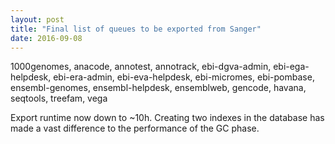 ```yaml
---
layout: post
title: "Final list of queues to be exported from Sanger"
date: 2016-09-08
---
```


1000genomes,
anacode,
annotest,
annotrack,
ebi-dgva-admin,
ebi-ega-helpdesk,
ebi-era-admin,
ebi-eva-helpdesk,
ebi-micromes,
ebi-pombase,
ensembl-genomes,
ensembl-helpdesk,
ensemblweb,
gencode,
havana,
seqtools,
treefam,
vega

Export runtime now down to ~10h. Creating two indexes in the database has made a vast difference to the performance of the GC phase.

